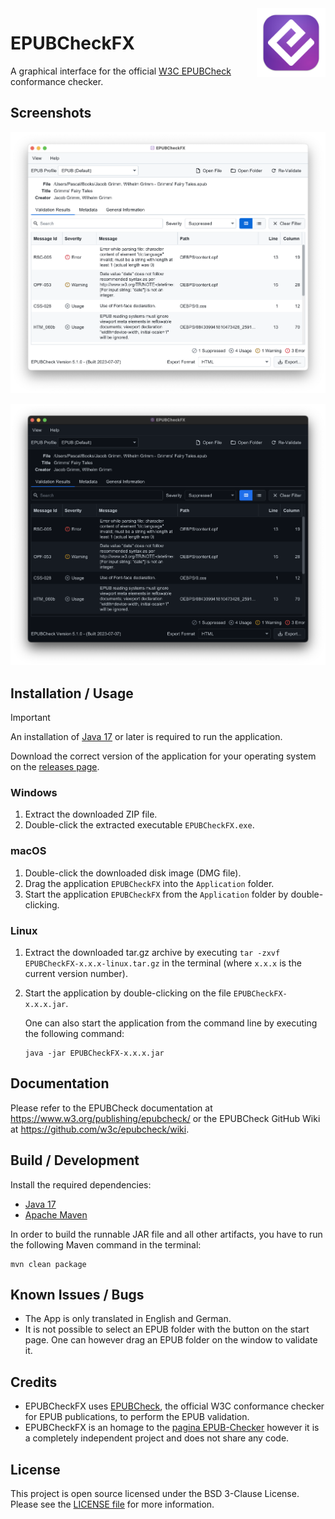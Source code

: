 <img src="icon.png" align="right" height="110"/>

# EPUBCheckFX

A graphical interface for the official [W3C EPUBCheck](https://www.w3.org/publishing/epubcheck/) conformance checker.

## Screenshots

![EPUBCheckFX Screenshot Light Mode](img/EPUBCheckFX-Screenshot-Light.png)

![EPUBCheckFX Screenshot Dark Mode](img/EPUBCheckFX-Screenshot-Dark.png)

## Installation / Usage

> [!IMPORTANT]  
> An installation of [Java 17](https://adoptium.net/) or later is required to run the application.

Download the correct version of the application for your operating system on the [releases page](https://github.com/Wandmalfarbe/EPUBCheckFX/releases).

### Windows

1. Extract the downloaded ZIP file.
2. Double-click the extracted executable `EPUBCheckFX.exe`.

### macOS

1. Double-click the downloaded disk image (DMG file).
2. Drag the application `EPUBCheckFX` into the `Application` folder.
3. Start the application `EPUBCheckFX` from the `Application` folder by double-clicking.

### Linux

1. Extract the downloaded tar.gz archive by executing `tar -zxvf EPUBCheckFX-x.x.x-linux.tar.gz` in the terminal (where `x.x.x` is the current version number).
2. Start the application by double-clicking on the file `EPUBCheckFX-x.x.x.jar`.

    One can also start the application from the command line by executing the following command:

    ``` shell
    java -jar EPUBCheckFX-x.x.x.jar
    ```

## Documentation

Please refer to the EPUBCheck documentation at https://www.w3.org/publishing/epubcheck/ or the EPUBCheck GitHub Wiki at https://github.com/w3c/epubcheck/wiki.

## Build / Development

Install the required dependencies:

* [Java 17](https://adoptium.net/)
* [Apache Maven](https://maven.apache.org/)

In order to build the runnable JAR file and all other artifacts, you have to run the following Maven command in the terminal:

```
mvn clean package
```

## Known Issues / Bugs

- The App is only translated in English and German.
- It is not possible to select an EPUB folder with the button on the start page. One can however drag an EPUB folder on the window to validate it.

## Credits

* EPUBCheckFX uses [EPUBCheck](https://github.com/w3c/epubcheck), the official W3C conformance checker for EPUB publications, to perform the EPUB validation.
* EPUBCheckFX is an homage to the [pagina EPUB-Checker](https://github.com/paginagmbh/EPUB-Checker) however it is a completely independent project and does not share any code.

## License

This project is open source licensed under the BSD 3-Clause License. Please see the [LICENSE file](LICENSE) for more information.
